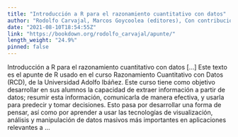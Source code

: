 ```yaml
---
title: "Introducción a R para el razonamiento cuantitativo con datos"
author: "Rodolfo Carvajal, Marcos Goycoolea (editores), Con contribuciones de Ismael Valdivia, y de todo el equipo de profesores del curso Razonamiento Cuantitativo con Datos, Universidad Adolfo Ibáñez."
date: "2021-08-10T18:54:55Z"
link: "https://bookdown.org/rodolfo_carvajal/apunte/"
length_weight: "24.9%"
pinned: false
---
```


Introducción a R para el razonamiento cuantitativo con datos [...] Este texto es el apunte de R usado en el curso Razonamiento Cuantitativo con Datos (RCD), de la Universidad Adolfo Ibáñez. Este curso tiene como objetivo desarrollar en sus alumnos la capacidad de extraer información a partir de datos; resumir esta información, comunicarla de manera efectiva, y usarla para predecir y tomar decisiones. Esto pasa por desarrollar una forma de pensar, así como por aprender a usar las tecnologías de visualización, análisis y manipulación de datos masivos más importantes en aplicaciones relevantes a  ...
